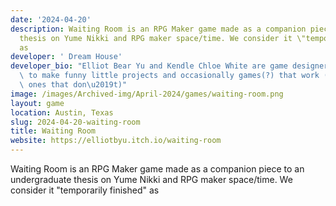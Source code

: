 ```yaml
---
date: '2024-04-20'
description: Waiting Room is an RPG Maker game made as a companion piece to an undergraduate
  thesis on Yume Nikki and RPG maker space/time. We consider it \"temporarily finished\"
  as
developer: ' Dream House'
developer_bio: "Elliot Bear Yu and Kendle Chloe White are game designers, looking\
  \ to make funny little projects and occasionally games(?) that work (but mostly\
  \ ones that don\u2019t)"
image: /images/Archived-img/April-2024/games/waiting-room.png
layout: game
location: Austin, Texas
slug: 2024-04-20-waiting-room
title: Waiting Room
website: https://elliotbyu.itch.io/waiting-room
---
```


Waiting Room is an RPG Maker game made as a companion piece to an undergraduate thesis on Yume Nikki and RPG maker space/time. We consider it "temporarily finished" as
